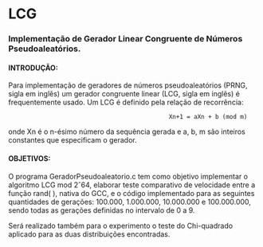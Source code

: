 # LCG

### Implementação de Gerador Linear Congruente de Números Pseudoaleatórios.
#### INTRODUÇÃO:

Para implementação de geradores de números pseudoaleatórios (PRNG, sigla em inglês) um gerador congruente linear (LCG, sigla 
em inglês) é frequentemente usado.
Um LCG é definido pela relação de recorrência:

                                                 Xn+1 = aXn + b (mod m)

onde Xn é o n-ésimo número da sequência gerada e a, b, m são inteiros constantes que especificam o gerador.


#### OBJETIVOS:

O programa GeradorPseudoaleatorio.c tem como objetivo implementar o algoritmo LCG mod 2ˆ64, elaborar teste comparativo de 
velocidade entre a função rand( ), nativa do GCC, e o código implementado para as seguintes quantidades de gerações: 100.000, 
1.000.000, 10.000.000 e 100.000.000, sendo todas as gerações definidas no intervalo de 0 a 9.

Será realizado também para o experimento o teste do Chi-quadrado aplicado para as duas distribuições encontradas.
